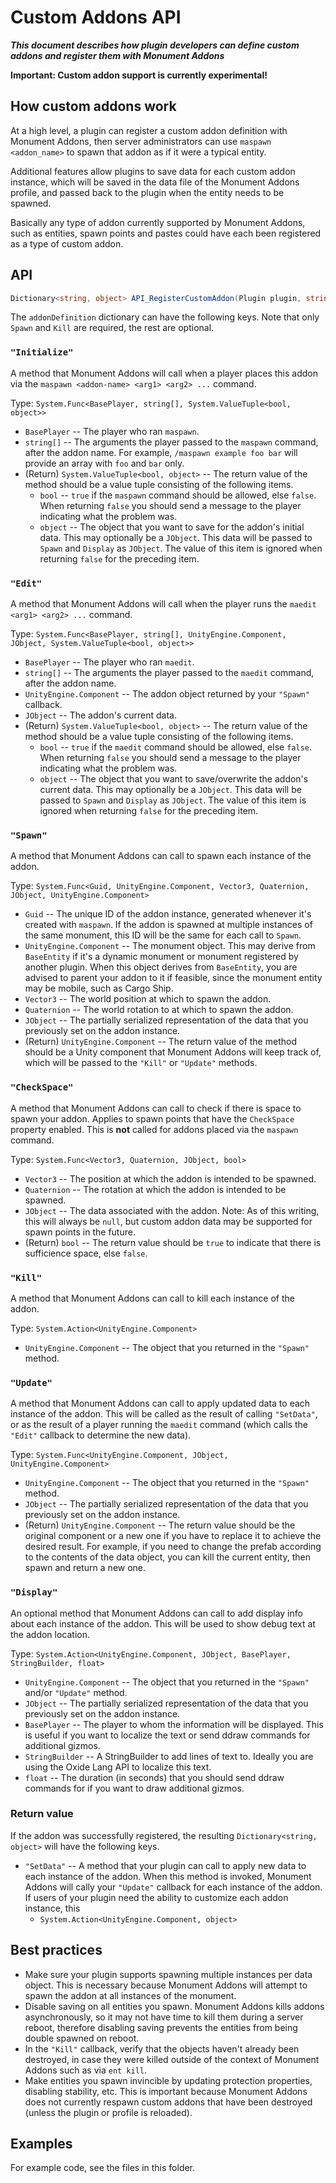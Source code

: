 # Custom Addons API

***This document describes how plugin developers can define custom addons and register them with Monument Addons***

**Important: Custom addon support is currently experimental!**

## How custom addons work

At a high level, a plugin can register a custom addon definition with Monument Addons, then server administrators can use `maspawn <addon_name>` to spawn that addon as if it were a typical entity.

Additional features allow plugins to save data for each custom addon instance, which will be saved in the data file of the Monument Addons profile, and passed back to the plugin when the entity needs to be spawned.

Basically any type of addon currently supported by Monument Addons, such as entities, spawn points and pastes could have each been registered as a type of custom addon.

## API

```cs
Dictionary<string, object> API_RegisterCustomAddon(Plugin plugin, string addonName, Dictionary<string, object> addonDefinition)
```

The `addonDefinition` dictionary can have the following keys. Note that only `Spawn` and `Kill` are required, the rest are optional.

### `"Initialize"`

A method that Monument Addons will call when a player places this addon via the `maspawn <addon-name> <arg1> <arg2> ...` command. 

Type: `System.Func<BasePlayer, string[], System.ValueTuple<bool, object>>`

- `BasePlayer` -- The player who ran `maspawn`.
- `string[]` -- The arguments the player passed to the `maspawn` command, after the addon name. For example, `/maspawn example foo bar` will provide an array with `foo` and `bar` only.
- (Return) `System.ValueTuple<bool, object>` -- The return value of the method should be a value tuple consisting of the following items.
  - `bool` -- `true` if the `maspawn` command should be allowed, else `false`. When returning `false` you should send a message to the player indicating what the problem was.
  - `object` -- The object that you want to save for the addon's initial data. This may optionally be a `JObject`. This data will be passed to `Spawn` and `Display` as `JObject`. The value of this item is ignored when returning `false` for the preceding item.

### `"Edit"`

A method that Monument Addons will call when the player runs the `maedit <arg1> <arg2> ...` command.

Type: `System.Func<BasePlayer, string[], UnityEngine.Component, JObject, System.ValueTuple<bool, object>>`

- `BasePlayer` -- The player who ran `maedit`.
- `string[]` -- The arguments the player passed to the `maedit` command, after the addon name.
- `UnityEngine.Component` -- The addon object returned by your `"Spawn"` callback.
- `JObject` -- The addon's current data.
- (Return) `System.ValueTuple<bool, object>` -- The return value of the method should be a value tuple consisting of the following items.
  - `bool` -- `true` if the `maedit` command should be allowed, else `false`. When returning `false` you should send a message to the player indicating what the problem was.
  - `object` -- The object that you want to save/overwrite the addon's current data. This may optionally be a `JObject`. This data will be passed to `Spawn` and `Display` as `JObject`. The value of this item is ignored when returning `false` for the preceding item.

### `"Spawn"`

A method that Monument Addons can call to spawn each instance of the addon.

Type: `System.Func<Guid, UnityEngine.Component, Vector3, Quaternion, JObject, UnityEngine.Component>`

- `Guid` -- The unique ID of the addon instance, generated whenever it's created with `maspawn`. If the addon is spawned at multiple instances of the same monument, this ID will be the same for each call to `Spawn`.
- `UnityEngine.Component` -- The monument object. This may derive from `BaseEntity` if it's a dynamic monument or monument registered by another plugin. When this object derives from `BaseEntity`, you are advised to parent your addon to it if feasible, since the monument entity may be mobile, such as Cargo Ship.
- `Vector3` -- The world position at which to spawn the addon.
- `Quaternion` -- The world rotation to at which to spawn the addon.
- `JObject` -- The partially serialized representation of the data that you previously set on the addon instance.
- (Return) `UnityEngine.Component` -- The return value of the method should be a Unity component that Monument Addons will keep track of, which will be passed to the `"Kill"` or `"Update"` methods.

### `"CheckSpace"`

A method that Monument Addons can call to check if there is space to spawn your addon. Applies to spawn points that have the `CheckSpace` property enabled. This is **not** called for addons placed via the `maspawn` command.

Type: `System.Func<Vector3, Quaternion, JObject, bool>`

- `Vector3` -- The position at which the addon is intended to be spawned.
- `Quaternion` -- The rotation at which the addon is intended to be spawned.
- `JObject` -- The data associated with the addon. Note: As of this writing, this will always be `null`, but custom addon data may be supported for spawn points in the future.
- (Return) `bool` -- The return value should be `true` to indicate that there is sufficience space, else `false`.

### `"Kill"`

A method that Monument Addons can call to kill each instance of the addon.

Type: `System.Action<UnityEngine.Component>`

- `UnityEngine.Component` -- The object that you returned in the `"Spawn"` method.

### `"Update"`

A method that Monument Addons can call to apply updated data to each instance of the addon. This will be called as the result of calling `"SetData"`, or as the result of a player running the `maedit` command (which calls the `"Edit"` callback to determine the new data).

Type: `System.Func<UnityEngine.Component, JObject, UnityEngine.Component>`

- `UnityEngine.Component` -- The object that you returned in the `"Spawn"` method.
- `JObject` -- The partially serialized representation of the data that you previously set on the addon instance.
- (Return) `UnityEngine.Component` -- The return value should be the original component or a new one if you have to replace it to achieve the desired result. For example, if you need to change the prefab according to the contents of the data object, you can kill the current entity, then spawn and return a new one.

### `"Display"`

An optional method that Monument Addons can call to add display info about each instance of the addon. This will be used to show debug text at the addon location.

Type: `System.Action<UnityEngine.Component, JObject, BasePlayer, StringBuilder, float>`

- `UnityEngine.Component` -- The object that you returned in the `"Spawn"` and/or `"Update"` method.
- `JObject` -- The partially serialized representation of the data that you previously set on the addon instance.
- `BasePlayer` -- The player to whom the information will be displayed. This is useful if you want to localize the text or send ddraw commands for additional gizmos.
- `StringBuilder` -- A StringBuilder to add lines of text to. Ideally you are using the Oxide Lang API to localize this text.
- `float` -- The duration (in seconds) that you should send ddraw commands for if you want to draw additional gizmos.

### Return value

If the addon was successfully registered, the resulting `Dictionary<string, object>` will have the following keys.

- `"SetData"` -- A method that your plugin can call to apply new data to each instance of the addon. When this method is invoked, Monument Addons will cally your `"Update"` callback for each instance of the addon. If users of your plugin need the ability to customize each addon instance, this
  - `System.Action<UnityEngine.Component, object>`

## Best practices

- Make sure your plugin supports spawning multiple instances per data object. This is necessary because Monument Addons will attempt to spawn the addon at all instances of the monument.
- Disable saving on all entities you spawn. Monument Addons kills addons asynchronously, so it may not have time to kill them during a server reboot, therefore disabling saving prevents the entities from being double spawned on reboot.
- In the `"Kill"` callback, verify that the objects haven't already been destroyed, in case they were killed outside of the context of Monument Addons such as via `ent kill`.
- Make entities you spawn invincible by updating protection properties, disabling stability, etc. This is important because Monument Addons does not currently respawn custom addons that have been destroyed (unless the plugin or profile is reloaded).

## Examples

For example code, see the files in this folder.
